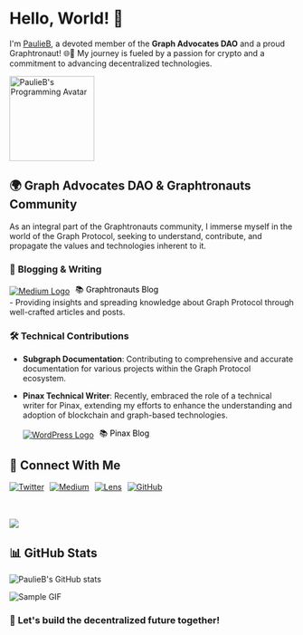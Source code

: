 # Hello, World! 🚀

I'm [PaulieB](https://github.com/PaulieB14), a devoted member of the **Graph Advocates DAO** and a proud Graphtronaut! 🌐🌟 My journey is fueled by a passion for crypto and a commitment to advancing decentralized technologies.

<img src="[https://tse1.mm.bing.net/th?id=OIP._2kOmZVw6ZwYQZ0QOyEYcgHaEK&pid=Api&P=0&w=300&h=300" alt="PaulieB's Programming Avatar" height="150px](https://wallpapersmug.com/download/1680x1050/792013/earth-planet-space-moon-sunrise.jpg)">

## 🌍 **Graph Advocates DAO & Graphtronauts Community**
As an integral part of the Graphtronauts community, I immerse myself in the world of the Graph Protocol, seeking to understand, contribute, and propagate the values and technologies inherent to it.

### 📝 **Blogging & Writing**
<div style="display: flex; align-items: center; gap: 10px;">
  <a href="https://medium.com/@paulieb.eth" target="_blank">
    <img src="https://img.shields.io/badge/Medium-%23000000.svg?&style=for-the-badge&logo=medium&logoColor=white" alt="Medium Logo" />
  </a>
  <a href="https://medium.com/@OG-Graphtronauts" target="_blank" style="text-decoration: none; color: #000;">
    📚 Graphtronauts Blog
  </a>
</div>
- Providing insights and spreading knowledge about Graph Protocol through well-crafted articles and posts.


### 🛠 **Technical Contributions**
- **Subgraph Documentation**: Contributing to comprehensive and accurate documentation for various projects within the Graph Protocol ecosystem.

- **Pinax Technical Writer**: Recently, embraced the role of a technical writer for Pinax, extending my efforts to enhance the understanding and adoption of blockchain and graph-based technologies.
  <div style="display: flex; align-items: center; gap: 10px;">
    <a href="https://blog.pinax.network/" target="_blank">
      <img src="https://img.shields.io/badge/WordPress-%23117AC9.svg?&style=for-the-badge&logo=wordpress&logoColor=white" alt="WordPress Logo" />
    </a>
    <a href="https://blog.pinax.network/" target="_blank" style="text-decoration: none; color: #000;">
      📚 Pinax Blog
    </a>
  </div>


## 🔗 **Connect With Me**
<div style="display: flex; align-items: center; gap: 10px;">
<a href="https://twitter.com/PaulBarba12" target="_blank"><img alt="Twitter" src="https://img.shields.io/badge/Twitter-%231DA1F2.svg?&style=for-the-badge&logo=twitter&logoColor=white" /></a> 
<a href="https://medium.com/@paulieb.eth" target="_blank"><img alt="Medium" src="https://img.shields.io/badge/Medium-%23000000.svg?&style=for-the-badge&logo=medium&logoColor=white" /></a> 
<a href="https://hey.xyz/u/paulieb" target="_blank"><img alt="Lens" src="https://img.shields.io/badge/Lens-%230A74DA.svg?&style=for-the-badge&logo=lens&logoColor=white" /></a> 
<a href="https://github.com/PaulieB14" target="_blank"><img alt="GitHub" src="https://img.shields.io/badge/GitHub-%23121011.svg?&style=for-the-badge&logo=github&logoColor=white" /></a>
</div>
<br>
<br>


![](https://komarev.com/ghpvc/?username=PaulieB14&color=blue)

## 📊 **GitHub Stats**
![PaulieB's GitHub stats](https://github-readme-stats.vercel.app/api?username=PaulieB14&show_icons=true&theme=tokyonight)

![Sample GIF](https://media.tenor.com/vQbbmxRwa4AAAAAM/grt-zoner-grt.gif)

### 🌟 **Let's build the decentralized future together!**
